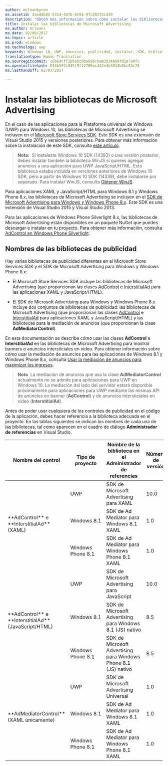 ```yaml
---
author: mcleanbyron
ms.assetid: 3aeddb83-5314-447b-b294-9fc28273cd39
description: "Obtén más información sobre cómo instalar las bibliotecas de Microsoft Advertising."
title: Instalar las bibliotecas de Microsoft Advertising
ms.author: mcleans
ms.date: 02/08/2017
ms.topic: article
ms.prod: windows
ms.technology: uwp
keywords: Windows 10, UWP, anuncios, publicidad, instalar, SDK, bibliotecas, ads, advertising, install, libraries
translationtype: Human Translation
ms.sourcegitcommit: c6b64cff1bbebc8ba69bc6e03d34b69f85e798fc
ms.openlocfilehash: 034b597c945f9f12700ac442e4b3014b0bc84c78
ms.lasthandoff: 02/07/2017

---
```


# <a name="install-the-microsoft-advertising-libraries"></a>Instalar las bibliotecas de Microsoft Advertising




En el caso de las aplicaciones para la Plataforma universal de Windows (UWP) para Windows 10, las bibliotecas de Microsoft Advertising se incluyen en el [Microsoft Store Services SDK](http://aka.ms/store-em-sdk). Este SDK es una extensión de Visual Studio 2015 y versiones posteriores. Para obtener más información sobre la instalación de este SDK, consulta [este artículo](microsoft-store-services-sdk.md).

> **Nota:**&nbsp;&nbsp;Si instalaste Windows 10 SDK (14393) o una versión posterior, debes instalar también la biblioteca WinJS si quieres agregar anuncios a una aplicación para UWP JavaScript/HTML. Esta biblioteca estaba incluida en versiones anteriores de Windows 10 SDK, pero a partir de Windows 10 SDK (14339), debe instalarse por separado. Para instalar WinJS, consulta [Obtener WinJS](http://try.buildwinjs.com/download/GetWinJS/).

Para aplicaciones XAML y JavaScript/HTML para Windows 8.1 y Windows Phone 8.x, las bibliotecas de Microsoft Advertising se incluyen en el [SDK de Microsoft Advertising para Windows y Windows Phone 8.x](http://aka.ms/store-8-sdk). Este SDK es una extensión de Visual Studio 2015 y Visual Studio 2013.

Para las aplicaciones de Windows Phone Silverlight 8.x, las bibliotecas de Microsoft Advertising están disponibles en un paquete NuGet que puedes descargar e instalar en tu proyecto. Para obtener más información, consulta [AdControl en Windows Phone Silverlight](adcontrol-in-windows-phone-silverlight.md).

## <a name="library-names-for-advertising"></a>Nombres de las bibliotecas de publicidad


Hay varias bibliotecas de publicidad diferentes en el Microsoft Store Services SDK y el SDK de Microsoft Advertising para Windows y Windows Phone 8.x:

* El Microsoft Store Services SDK incluye las bibliotecas de Microsoft Advertising (que proporcionan las clases [AdControl](https://msdn.microsoft.com/library/windows/apps/microsoft.advertising.winrt.ui.adcontrol.aspx) e [InterstitialAd](https://msdn.microsoft.com/library/windows/apps/microsoft.advertising.winrt.ui.interstitialad.aspx) para las aplicaciones XAML y JavaScript/HTML).

* El SDK de Microsoft Advertising para Windows y Windows Phone 8.x incluye dos conjuntos de bibliotecas de publicidad: las bibliotecas de Microsoft Advertising (que proporcionan las clases [AdControl](https://msdn.microsoft.com/library/windows/apps/microsoft.advertising.winrt.ui.adcontrol.aspx) e [InterstitialAd](https://msdn.microsoft.com/library/windows/apps/microsoft.advertising.winrt.ui.interstitialad.aspx) para aplicaciones XAML y JavaScript/HTML) y las bibliotecas para la mediación de anuncios (que proporcionan la clase **AdMediatorControl**).

En esta documentación se describe cómo usar las clases **AdControl** e **InterstitialAd** en las bibliotecas de Microsoft Advertising para mostrar banners o anuncios intersticiales en vídeo. Para obtener información sobre cómo usar la mediación de anuncios para las aplicaciones de Windows 8.1 y Windows Phone 8.x, consulta [Usar la mediación de anuncios para maximizar los ingresos](https://msdn.microsoft.com/library/windows/apps/xaml/dn864359.aspx).

>**Nota**&nbsp;&nbsp;La mediación de anuncios que usa la clase **AdMediatorControl** actualmente no se admite para aplicaciones para UWP en Windows 10. La mediación del lado del servidor estará disponible próximamente para aplicaciones para UWP mediante las mismas API de anuncios en banner (**AdControl**) y de anuncios intersticiales en vídeo (**InterstitialAd**).

Antes de poder usar cualquiera de los controles de publicidad en el código de la aplicación, debes hacer referencia a la biblioteca adecuada en el proyecto. En las tablas siguientes se indican los nombres de cada una de las bibliotecas, tal como aparecen en el cuadro de diálogo **Administrador de referencias** en Visual Studio.


<table>
    <thead>
        <tr><th>Nombre del control</th><th>Tipo de proyecto</th><th>Nombre de la biblioteca en el Administrador de referencias</th><th>Número de versión</th></tr>
    </thead>
    <tbody>
    <tr>
            <td rowspan="3">**AdControl** e **InterstitialAd** (XAML)</td>
            <td>UWP</td>
            <td>SDK de Microsoft Advertising para XAML</td>
            <td>10.0</td>
        </tr>
        <tr>
            <td>Windows 8.1</td>
            <td>SDK de Ad Mediator para Windows 8.1 XAML</td>
            <td>1.0</td>
        </tr>
        <tr>
            <td>Windows Phone 8.1</td>
            <td>SDK de Ad Mediator para Windows Phone 8.1 XAML</td>
            <td>1.0</td>
        </tr>
    <tr>
            <td rowspan="3">**AdControl** e **InterstitialAd** (JavaScript/HTML)</td>
            <td>UWP</td>
            <td>SDK de Microsoft Advertising para JavaScript</td>
            <td>10.0</td>
        </tr>
        <tr>
            <td>Windows 8.1</td>
            <td>SDK de Microsoft Advertising para Windows 8.1 (JS) nativo</td>
            <td>8.5</td>
        </tr>
        <tr>
            <td>Windows Phone 8.1</td>
            <td>SDK de Microsoft Advertising para Windows Phone 8.1 (JS) nativo</td>
            <td>8.5</td>
        </tr>
    <tr>
            <td rowspan="3">**AdMediatorControl** (XAML únicamente)</td>
            <td>UWP</td>
            <td>SDK de Microsoft Advertising Universal</td>
            <td>1.0</td>
        </tr>
        <tr>
            <td>Windows 8.1</td>
            <td>SDK de Ad Mediator para Windows 8.1 XAML</td>
            <td>1.0</td>
        </tr>
        <tr>
            <td>Windows Phone 8.1</td>
            <td>SDK de Ad Mediator para Windows Phone 8.1 XAML</td>
            <td>1.0</td>
        </tr>
    </tbody>
</table>

 

 

 

